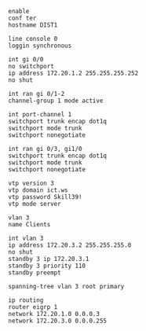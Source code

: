 ```shell
enable
conf ter
hostname DIST1
```
```shell
line console 0
loggin synchronous
```
```shell
int gi 0/0
no switchport
ip address 172.20.1.2 255.255.255.252
no shut
```
```shell
int ran gi 0/1-2
channel-group 1 mode active
```
```shell
int port-channel 1
switchport trunk encap dot1q
switchport mode trunk
switchport nonegotiate
```
```shell
int ran gi 0/3, gi1/0
switchport trunk encap dot1q
switchport mode trunk
switchport nonegotiate
```
```shell
vtp version 3
vtp domain ict.ws
vtp password Skill39!
vtp mode server
```
```shell
vlan 3
name Clients
```
```shell
int vlan 3
ip address 172.20.3.2 255.255.255.0
no shut
standby 3 ip 172.20.3.1
standby 3 priority 110
standby preempt
```
```shell
spanning-tree vlan 3 root primary
```
```shell
ip routing
router eigrp 1
network 172.20.1.0 0.0.0.3
network 172.20.3.0 0.0.0.255
```
